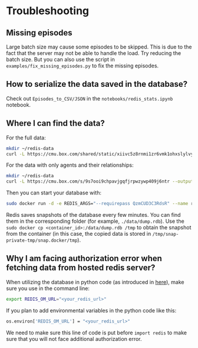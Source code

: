 # Troubleshooting
## Missing episodes

Large batch size may cause some episodes to be skipped. This is due to the fact that the server may not be able to handle the load. Try reducing the batch size. But you can also use the script in `examples/fix_missing_episodes.py` to fix the missing episodes.

## How to serialize the data saved in the database?

Check out `Episodes_to_CSV/JSON` in the `notebooks/redis_stats.ipynb` notebook.

## Where I can find the data?

For the full data:
```sh
mkdir ~/redis-data
curl -L https://cmu.box.com/shared/static/xiivc5z8rnmi1zr6vmk1ohxslylvynur --output ~/redis-data/dump.rdb
```

For the data with only agents and their relationships:
```sh
mkdir ~/redis-data
curl -L https://cmu.box.com/s/9s7ooi9chpavjgqfjrpwzywp409j6ntr --output ~/redis-data/dump.rdb
```

Then you can start your database with:
```sh
sudo docker run -d -e REDIS_ARGS="--requirepass QzmCUD3C3RdsR" --name redis-stack -p 6379:6379 -p 8001:8001 -v /home/ubuntu/redis-data/:/data/ redis/redis-stack:latest
```

Redis saves snapshots of the database every few minutes. You can find them in the corresponding folder (for example, `./data/dump.rdb`). Use the `sudo docker cp <container_id>:/data/dump.rdb /tmp` to obtain the snapshot from the container (in this case, the copied data is stored in `/tmp/snap-private-tmp/snap.docker/tmp`).

## Why I am facing authorization error when fetching data from hosted redis server?

When utilizing the database in python code (as introduced in [here](https://github.com/sotopia-lab/sotopia/blob/main/notebooks/redis_stats.ipynb)), make sure you use in the command line:

```sh
export REDIS_OM_URL="<your_redis_url>"
```

If you plan to add environmental variables in the python code like this:

```sh
os.environ['REDIS_OM_URL'] = "<your_redis_url>"
```

We need to make sure this line of code is put before `import redis` to make sure that you will not face additional authorization error.
